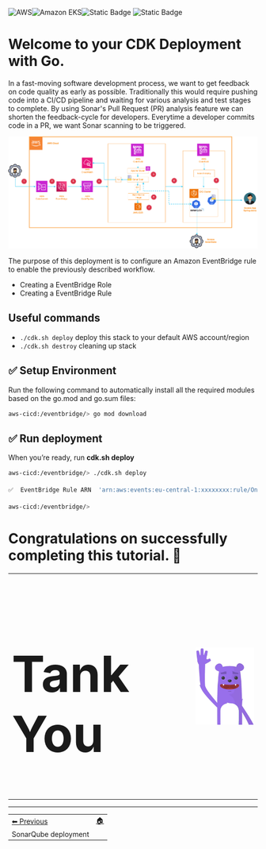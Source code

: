 ![AWS](https://img.shields.io/badge/AWS-%23FF9900.svg?style=for-the-badge&logo=amazon-aws&logoColor=white)![Amazon EKS](https://img.shields.io/static/v1?style=for-the-badge&message=Amazon+EKS&color=222222&logo=Amazon+ECS&logoColor=FF9900&label=)![Static Badge](https://img.shields.io/badge/Go-v1.21-blue:) ![Static Badge](https://img.shields.io/badge/AWS_CDK-v2.114.1-blue:)

# Welcome to your CDK Deployment with Go.

In a fast-moving software development process, we want to get feedback on code quality as early as possible. Traditionally this would require pushing code into a CI/CD pipeline and waiting for various analysis and test stages to complete. By using Sonar's Pull Request (PR) analysis feature we can shorten the feedback-cycle for developers. Everytime a developer commits code in a PR, we want Sonar scanning to be triggered.

![Flow EventBridge](../images1/archiflow2.png)

The purpose of this deployment is to configure an Amazon EventBridge rule to enable the previously described workflow.
- Creating a EventBridge Role
- Creating a EventBridge Rule


## Useful commands

 * `./cdk.sh deploy`  deploy this stack to your default AWS account/region
 * `./cdk.sh destroy` cleaning up stack

## ✅ Setup Environment

Run the following command to automatically install all the required modules based on the go.mod and go.sum files:

```bash
aws-cicd:/eventbridge/> go mod download
```

## ✅ Run deployment

When you’re ready, run **cdk.sh deploy**

```bash
aws-cicd:/eventbridge/> ./cdk.sh deploy

✅  EventBridge Rule ARN  'arn:aws:events:eu-central-1:xxxxxxxx:rule/OnPullRequestSonarTrigger' created successfully

aws-cicd:/eventbridge/>

``` 

<h1>Congratulations on successfully completing this tutorial. 👏</h1>

<table class="table" style="font-size: 14px;">
<tr style="border: 0px transparent">
	<td style="border: 0px transparent;width:50%;"><h1 style="font-size:100px;">Tank You</h1> </td><td style="border: 0px transparent"><img src="images/grommet.png" alt="grommet" style="float: right;width:50%"></td>
</tr>

</table>


-----
<table>
<tr style="border: 0px transparent">
	<td style="border: 0px transparent"> <a href="../devops/README.md" title="CI/CD for Amazon EKS">⬅ Previous</a></td><td style="border: 0px transparent"><a href="../README.md" title="home">🏠</a></td>
<tr style="border: 0px transparent">
<td style="border: 0px transparent">SonarQube deployment</td><td style="border: 0px transparent"></td>
</tr>

</table>

